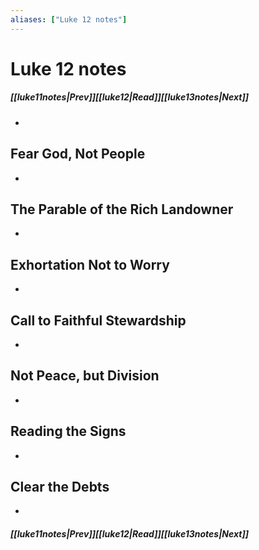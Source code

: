 ```yaml
---
aliases: ["Luke 12 notes"]
---
```

# Luke 12 notes
##### <span class=arrow-left></span>[[luke11notes|Prev]]<span class=navigation-separator></span>[[luke12|Read]]<span class=navigation-separator></span>[[luke13notes|Next]]<span class=arrow-right></span>
- 
## Fear God, Not People
- 
## The Parable of the Rich Landowner
- 
## Exhortation Not to Worry
- 
## Call to Faithful Stewardship
- 
## Not Peace, but Division
- 
## Reading the Signs
- 
## Clear the Debts
- 
##### <span class=arrow-left></span>[[luke11notes|Prev]]<span class=navigation-separator></span>[[luke12|Read]]<span class=navigation-separator></span>[[luke13notes|Next]]<span class=arrow-right></span>
